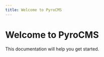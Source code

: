 ```yaml
---
title: Welcome to PyroCMS 
---
```


# Welcome to PyroCMS

This documentation will help you get started.
